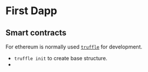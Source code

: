 # First Dapp

## Smart contracts

For ethereum is normally used [`truffle`](https://github.com/trufflesuite/truffle/tree/develop/packages/truffle) for development.
- `truffle init` to create base structure.
- 